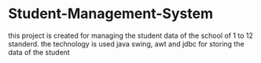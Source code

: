 # Student-Management-System
this project is created for managing the student data of the school of 1 to 12 standerd. the technology is used java swing, awt and jdbc for storing the data of the student
